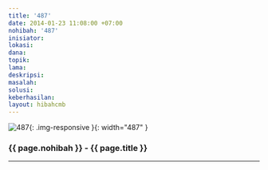 ```yaml
---
title: '487'
date: 2014-01-23 11:08:00 +07:00
nohibah: '487'
inisiator: 
lokasi: 
dana: 
topik: 
lama: 
deskripsi: 
masalah: 
solusi: 
keberhasilan: 
layout: hibahcmb
---
```


![487](/static/img/hibahcmb/487.png){: .img-responsive }{: width="487" }

### {{ page.nohibah }} - {{ page.title }}

---
